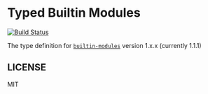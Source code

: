 # Typed Builtin Modules

[![Build Status](https://travis-ci.org/j-oliveras/typed-builtin-modules.svg?branch=master)](https://travis-ci.org/j-oliveras/typed-builtin-modules)

The type definition for [`builtin-modules`](https://github.com/sindresorhus/builtin-modules.git) version 1.x.x (currently 1.1.1)

## LICENSE

MIT
